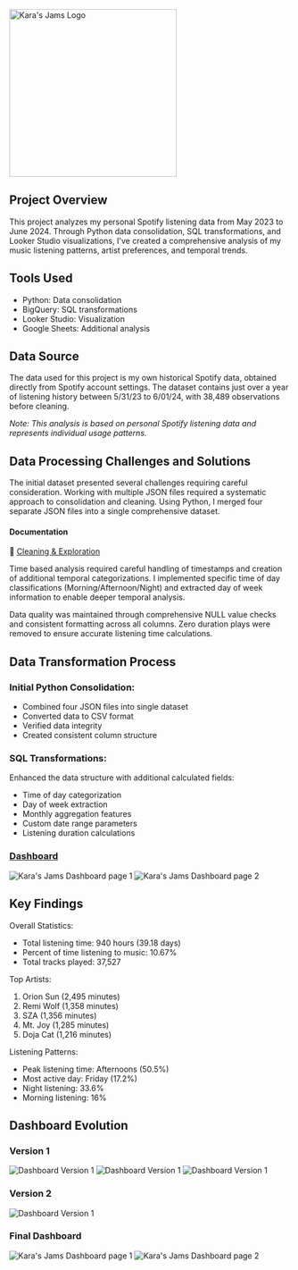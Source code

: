
<img src="https://github.com/karammulc/Karas-Jams-Case-Study/blob/main/Images/Logos/Small-White-Logo.png" alt="Kara's Jams Logo" width="300">


## Project Overview
This project analyzes my personal Spotify listening data from May 2023 to June 2024. Through Python data consolidation, SQL transformations, and Looker Studio visualizations, I've created a comprehensive analysis of my music listening patterns, artist preferences, and temporal trends.

## Tools Used
- Python: Data consolidation
- BigQuery: SQL transformations
- Looker Studio: Visualization
- Google Sheets: Additional analysis

## Data Source
The data used for this project is my own historical Spotify data, obtained directly from Spotify account settings. The dataset contains just over a year of listening history between 5/31/23 to 6/01/24, with 38,489 observations before cleaning.

*Note: This analysis is based on personal Spotify listening data and represents individual usage patterns.*

## Data Processing Challenges and Solutions
The initial dataset presented several challenges requiring careful consideration. Working with multiple JSON files required a systematic approach to consolidation and cleaning. Using Python, I merged four separate JSON files into a single comprehensive dataset.

#### Documentation
📝 [Cleaning & Exploration](https://github.com/karammulc/Karas-Jams-Case-Study/blob/main/Cleaning%20%26%20Exploration.md)

Time based analysis required careful handling of timestamps and creation of additional temporal categorizations. I implemented specific time of day classifications (Morning/Afternoon/Night) and extracted day of week information to enable deeper temporal analysis.

Data quality was maintained through comprehensive NULL value checks and consistent formatting across all columns. Zero duration plays were removed to ensure accurate listening time calculations.

## Data Transformation Process
### Initial Python Consolidation:
- Combined four JSON files into single dataset
- Converted data to CSV format
- Verified data integrity
- Created consistent column structure

### SQL Transformations:
Enhanced the data structure with additional calculated fields:
- Time of day categorization
- Day of week extraction
- Monthly aggregation features
- Custom date range parameters
- Listening duration calculations

### [Dashboard](https://public.tableau.com/app/profile/karam/viz/KarasJams/Dashboard1)
![Kara's Jams Dashboard page 1](https://github.com/karammulc/Karas-Jams-Case-Study/blob/main/Images/Dashboards/KarasJams-Final-1.png)
![Kara's Jams Dashboard page 2](https://github.com/karammulc/Karas-Jams-Case-Study/blob/main/Images/Dashboards/KaraJams-Final-2.png)

## Key Findings
Overall Statistics:
- Total listening time: 940 hours (39.18 days)
- Percent of time listening to music: 10.67%
- Total tracks played: 37,527

Top Artists:
1. Orion Sun (2,495 minutes)
2. Remi Wolf (1,358 minutes)
3. SZA (1,356 minutes)
4. Mt. Joy (1,285 minutes)
5. Doja Cat (1,216 minutes)

Listening Patterns:
- Peak listening time: Afternoons (50.5%)
- Most active day: Friday (17.2%)
- Night listening: 33.6%
- Morning listening: 16%



## Dashboard Evolution

### Version 1
![Dashboard Version 1](https://github.com/karammulc/Karas-Jams-Case-Study/blob/main/Images/Dashboards/Version%201%20P1.jpg)
![Dashboard Version 1](https://github.com/karammulc/Karas-Jams-Case-Study/blob/main/Images/Dashboards/Version%201%20P2.jpg)
![Dashboard Version 1](https://github.com/karammulc/Karas-Jams-Case-Study/blob/main/Images/Dashboards/Version%201%20P3.jpg)

### Version 2
![Dashboard Version 1](https://github.com/karammulc/Karas-Jams-Case-Study/blob/main/Images/Dashboards/Version%202.png)

### Final Dashboard
![Kara's Jams Dashboard page 1](https://github.com/karammulc/Karas-Jams-Case-Study/blob/main/Images/Dashboards/KarasJams-Final-1.png)
![Kara's Jams Dashboard page 2](https://github.com/karammulc/Karas-Jams-Case-Study/blob/main/Images/Dashboards/KaraJams-Final-2.png)

